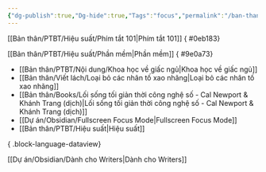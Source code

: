 ```yaml
---
{"dg-publish":true,"Dg-hide":true,"Tags":"focus","permalink":"/ban-than/ptbt/hieu-suat/","dgPassFrontmatter":true}
---
```


[[Bản thân/PTBT/Hiệu suất/Phím tắt 101\|Phím tắt 101]]
{ #0eb183}


[[Bản thân/PTBT/Hiệu suất/Phần mềm\|Phần mềm]]
{ #9e0a73}


- [[Bản thân/PTBT/Nội dung/Khoa học về giấc ngủ\|Khoa học về giấc ngủ]]
- [[Bản thân/Viết lách/Loại bỏ các nhân tố xao nhãng\|Loại bỏ các nhân tố xao nhãng]]
- [[Bản thân/Books/Lối sống tối giản thời công nghệ số - Cal Newport & Khánh Trang (dịch)\|Lối sống tối giản thời công nghệ số - Cal Newport & Khánh Trang (dịch)]]
- [[Dự án/Obsidian/Fullscreen Focus Mode\|Fullscreen Focus Mode]]
- [[Bản thân/PTBT/Hiệu suất\|Hiệu suất]]

{ .block-language-dataview}

[[Dự án/Obsidian/Dành cho Writers\|Dành cho Writers]]
